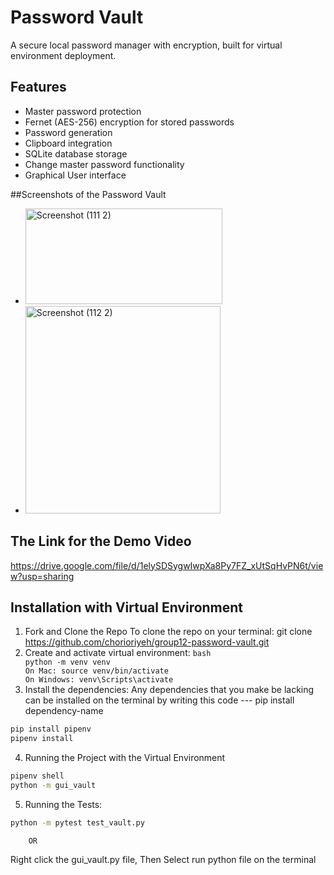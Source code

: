 # Password Vault

A secure local password manager with encryption, built for virtual environment deployment.

## Features
- Master password protection
- Fernet (AES-256) encryption for stored passwords
- Password generation
- Clipboard integration
- SQLite database storage
- Change master password functionality
- Graphical User interface

##Screenshots of the Password Vault
- <img width="315" height="153" alt="Screenshot (111 2)" src="https://github.com/user-attachments/assets/52389529-b896-4f1c-824e-696c95363b2e" />
- <img width="312" height="332" alt="Screenshot (112 2)" src="https://github.com/user-attachments/assets/c23a3d9f-cefa-4858-870e-1718f031abc6" />

## The Link for the Demo Video
https://drive.google.com/file/d/1elySDSygwIwpXa8Py7FZ_xUtSqHvPN6t/view?usp=sharing


## Installation with Virtual Environment

1. Fork and Clone the Repo
   To clone the repo on your terminal: git clone https://github.com/chorioriyeh/group12-password-vault.git
2. Create and activate virtual environment:
```bash                                                                                                                                                                                    python -m venv venv                                                                                                                                                                        On Mac: source venv/bin/activate                                                                                                                                                           On Windows: venv\Scripts\activate                                                                                                                                                          ```
3. Install the dependencies:                                                                                                                                                             Any dependencies that you make be lacking can be installed on the terminal by writing this code --- pip install dependency-name
```bash
pip install pipenv
pipenv install
```

4. Running the Project with the Virtual Environment
```bash
pipenv shell
python -m gui_vault
```
5. Running the Tests:
```bash
python -m pytest test_vault.py
```

        OR
Right click the gui_vault.py file, Then Select run python file on the terminal




